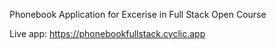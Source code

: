 Phonebook Application for Excerise in Full Stack Open Course

Live app: https://phonebookfullstack.cyclic.app
